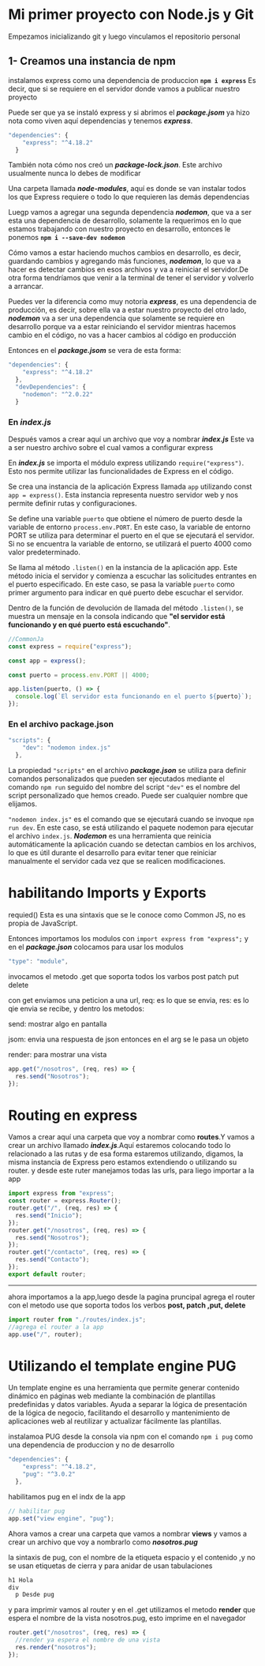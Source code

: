 # Mi primer proyecto con Node.js y Git

Empezamos inicializando git y luego vinculamos el repositorio personal

## 1- Creamos una instancia de npm

instalamos express como una dependencia de produccion **`npm i express`** Es decir, que si se requiere en el servidor donde vamos a publicar nuestro proyecto

Puede ser que ya se instaló express y si abrimos el **_package.jsom_** ya hizo nota como viven aquí dependencias y tenemos **_express_**.

```js
"dependencies": {
    "express": "^4.18.2"
  }
```

También nota cómo nos creó un **_package-lock.json_**. Este archivo usualmente nunca lo debes de modificar

Una carpeta llamada **_node-modules_**, aquí es donde se van instalar todos los que Express requiere o todo lo que requieren las demás dependencias

Luegp vamos a agregar una segunda dependencia **_nodemon_**, que va a ser esta una dependencia de desarrollo, solamente la requerimos en lo que estamos trabajando con nuestro proyecto en desarrollo, entonces le ponemos **`npm i --save-dev nodemon`**

Cómo vamos a estar haciendo muchos cambios en desarrollo, es decir, guardando cambios y agregando más funciones, **_nodemon_**, lo que va a hacer es detectar cambios en esos archivos y va a reiniciar el servidor.De otra forma tendríamos que venir a la terminal de tener el servidor y volverlo a arrancar.

Puedes ver la diferencia como muy notoria **_express_**, es una dependencia de producción, es decir, sobre ella va a estar nuestro proyecto del otro lado, **_nodemon_** va a ser una dependencia que solamente se requiere en desarrollo porque va a estar reiniciando el servidor mientras hacemos cambio en el código, no vas a hacer cambios al código en producción

Entonces en el **_package.jsom_** se vera de esta forma:

```js
"dependencies": {
    "express": "^4.18.2"
  },
  "devDependencies": {
    "nodemon": "^2.0.22"
  }
```

### En **_index.js_**

Después vamos a crear aquí un archivo que voy a nombrar **_index.js_** Este va a ser nuestro archivo sobre el cual vamos a configurar express

En **_index.js_** se importa el módulo express utilizando `require("express")`. Esto nos permite utilizar las funcionalidades de Express en el código.

Se crea una instancia de la aplicación Express llamada `app` utilizando const `app = express()`. Esta instancia representa nuestro servidor web y nos permite definir rutas y configuraciones.

Se define una variable `puerto` que obtiene el número de puerto desde la variable de entorno `process.env.PORT`. En este caso, la variable de entorno PORT se utiliza para determinar el puerto en el que se ejecutará el servidor. Si no se encuentra la variable de entorno, se utilizará el puerto 4000 como valor predeterminado.

Se llama al método `.listen()` en la instancia de la aplicación app. Este método inicia el servidor y comienza a escuchar las solicitudes entrantes en el puerto especificado. En este caso, se pasa la variable `puerto` como primer argumento para indicar en qué puerto debe escuchar el servidor.

Dentro de la función de devolución de llamada del método `.listen()`, se muestra un mensaje en la consola indicando que **"el servidor está funcionando y en qué puerto está escuchando"**.

```js
//CommonJa
const express = require("express");

const app = express();

const puerto = process.env.PORT || 4000;

app.listen(puerto, () => {
  console.log(`El servidor esta funcionando en el puerto ${puerto}`);
});
```

### En el archivo package.json

```js
"scripts": {
    "dev": "nodemon index.js"
  },
```

La propiedad `"scripts"` en el archivo **_package.json_** se utiliza para definir comandos personalizados que pueden ser ejecutados mediante el comando `npm run` seguido del nombre del script
`"dev"` es el nombre del script personalizado que hemos creado. Puede ser cualquier nombre que elijamos.

`"nodemon index.js"` es el comando que se ejecutará cuando se invoque `npm run dev`. En este caso, se está utilizando el paquete nodemon para ejecutar el archivo `index.js`. **_Nodemon_** es una herramienta que reinicia automáticamente la aplicación cuando se detectan cambios en los archivos, lo que es útil durante el desarrollo para evitar tener que reiniciar manualmente el servidor cada vez que se realicen modificaciones.

# habilitando Imports y Exports

requied() Esta es una sintaxis que se le conoce como Common JS, no es propia de JavaScript.

Entonces importamos los modulos con `import express from "express";` y en el **_package.json_** colocamos para usar los modulos

```js
"type": "module",
```

invocamos el metodo .get que soporta todos los varbos post patch put delete

con get enviamos una peticion a una url, req: es lo que se envia, res: es lo qie envia se recibe, y dentro los metodos:

send: mostrar algo en pantalla

jsom: envia una respuesta de json entonces en el arg se le pasa un objeto

render: para mostrar una vista

```js
app.get("/nosotros", (req, res) => {
  res.send("Nosotros");
});
```

# Routing en express

Vamos a crear aquí una carpeta que voy a nombrar como **routes**.Y vamos a crear un archivo llamado **_index.js_**.Aquí estaremos colocando todo lo relacionado a las rutas y de esa forma estaremos utilizando, digamos, la misma instancia de Express pero estamos extendiendo o utilizando su router.
y desde este ruter manejamos todas las urls, para liego importar a la app

```js
import express from "express";
const router = express.Router();
router.get("/", (req, res) => {
  res.send("Inicio");
});
router.get("/nosotros", (req, res) => {
  res.send("Nosotros");
});
router.get("/contacto", (req, res) => {
  res.send("Contacto");
});
export default router;
```

---

ahora importamos a la app,luego desde la pagina pruncipal agrega el router con el metodo use que soporta todos los verbos **post, patch ,put, delete**

```js
import router from "./routes/index.js";
//agrega el router a la app
app.use("/", router);
```

# Utilizando el template engine **PUG**

Un template engine es una herramienta que permite generar contenido dinámico en páginas web mediante la combinación de plantillas predefinidas y datos variables. Ayuda a separar la lógica de presentación de la lógica de negocio, facilitando el desarrollo y mantenimiento de aplicaciones web al reutilizar y actualizar fácilmente las plantillas.

instalamoa PUG desde la consola via npm con el comando `npm i pug` como una dependencia de produccion y no de desarrollo

```js
"dependencies": {
    "express": "^4.18.2",
    "pug": "^3.0.2"
  },
```

habilitamos pug en el indx de la app

```js
// habilitar pug
app.set("view engine", "pug");
```

Ahora vamos a crear una carpeta que vamos a nombrar **views** y vamos a crear un archivo que voy a nombrarlo como **_nosotros.pug_**

la sintaxis de pug, con el nombre de la etiqueta espacio y el contenido ,y no se usan etiquetas de cierra y para anidar de usan tabulaciones

```css
h1 Hola
div
  p Desde pug
```

y para imprimir vamos al router y en el .get utilizamos el metodo **render** que espera el nombre de la vista nosotros.pug, esto imprime en el navegador

```js
router.get("/nosotros", (req, res) => {
  //render ya espera el nombre de una vista
  res.render("nosotros");
});
```
